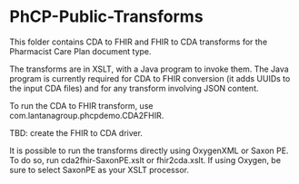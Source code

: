 # PhCP-Public-Transforms

This folder contains CDA to FHIR and FHIR to CDA transforms for the Pharmacist Care Plan document type.

The transforms are in XSLT, with a Java program to invoke them. The Java program is currently required for CDA to FHIR conversion (it adds UUIDs to the input CDA files) and for any transform involving JSON content. 

To run the CDA to FHIR transform, use com.lantanagroup.phcpdemo.CDA2FHIR. 

TBD: create the FHIR to CDA driver. 
 
It is possible to run the transforms directly using OxygenXML or Saxon PE. To do so, run cda2fhir-SaxonPE.xslt or fhir2cda.xslt. If using Oxygen, be sure to select SaxonPE as your XSLT processor. 
 